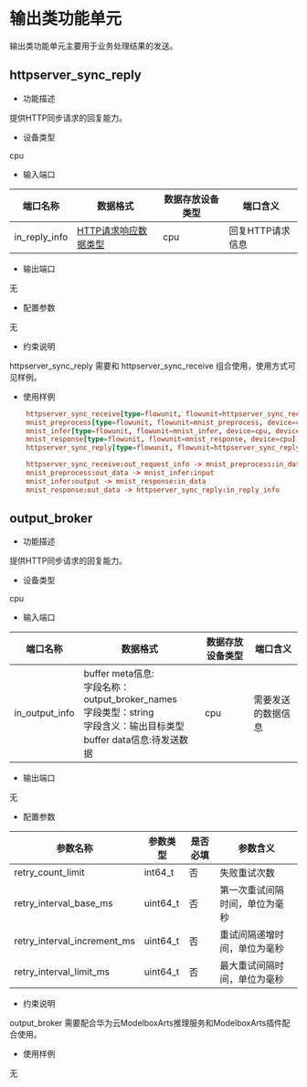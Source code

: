 # 输出类功能单元

输出类功能单元主要用于业务处理结果的发送。

## httpserver_sync_reply

- 功能描述

提供HTTP同步请求的回复能力。

- 设备类型

cpu

- 输入端口

|端口名称|数据格式|数据存放设备类型|端口含义
|--|--|--|--|
|in_reply_info|[HTTP请求响应数据类型](./flowunits.md#HTTP请求响应数据类型)|cpu|回复HTTP请求信息

- 输出端口

无

- 配置参数

无

- 约束说明

httpserver_sync_reply 需要和 httpserver_sync_receive  组合使用，使用方式可见样例。

- 使用样例

```toml
    httpserver_sync_receive[type=flowunit, flowunit=httpserver_sync_receive, device=cpu, time_out_ms=5000, endpoint="http://0.0.0.0:8080", max_requests=100]
    mnist_preprocess[type=flowunit, flowunit=mnist_preprocess, device=cpu]
    mnist_infer[type=flowunit, flowunit=mnist_infer, device=cpu, deviceid=0, batch_size=1]
    mnist_response[type=flowunit, flowunit=mnist_response, device=cpu]
    httpserver_sync_reply[type=flowunit, flowunit=httpserver_sync_reply, device=cpu]

    httpserver_sync_receive:out_request_info -> mnist_preprocess:in_data
    mnist_preprocess:out_data -> mnist_infer:input
    mnist_infer:output -> mnist_response:in_data
    mnist_response:out_data -> httpserver_sync_reply:in_reply_info
```

## output_broker

- 功能描述

提供HTTP同步请求的回复能力。

- 设备类型

cpu

- 输入端口

|端口名称|数据格式|数据存放设备类型|端口含义
|--|--|--|--|
|in_output_info|buffer meta信息:<br>字段名称：output_broker_names <br> 字段类型：string <br> 字段含义：输出目标类型 <br> buffer data信息:待发送数据 |cpu|需要发送的数据信息

- 输出端口

无

- 配置参数

|参数名称|参数类型|是否必填|参数含义
|--|--|--|--|
|retry_count_limit|int64_t|否|失败重试次数|
|retry_interval_base_ms|uint64_t|否|第一次重试间隔时间，单位为毫秒|
|retry_interval_increment_ms|uint64_t|否|重试间隔递增时间，单位为毫秒|
|retry_interval_limit_ms|uint64_t|否|最大重试间隔时间，单位为毫秒|

- 约束说明

output_broker 需要配合华为云ModelboxArts推理服务和ModelboxArts插件配合使用。

- 使用样例

无
